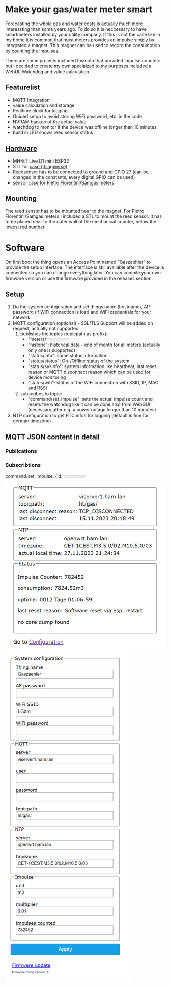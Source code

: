 # Make your gas/water meter smart
Forecasting the whole gas and water costs is actually much more interessting than some years ago. To do so it is neccessary to have smartmeters installed by your utility company. If this is not the case like in my home it is common that most meters provides an impulse simply by integrated a magnet. This magnet can be used to record the consumption by counting the impulses.

There are some projects included tasmota that provided impulse counters but I decided to create my own specialzed to my purposes included a WebUI, Watchdog and value calculation.

## Featurelist
* MQTT integration
* value calculation and storage
* Realtime clock for logging
* Guided setup to avoid storing WiFi password, etc. in the code
* NVRAM backup of the actual value
* watchdog to monitor if the device was offline longer than 10 minutes
* build in LED shows reed sensor status

## [Hardware](docs/schema.pdf)
* MH-ET Live D1 mini ESP32
* STL for [case (thingiverse)](https://www.thingiverse.com/thing:4871082)
* Reedsensor has to be connected to ground and GPIO 27 (can be changed in the constants, every digital GPIO can be used)
* [sensor case for Pietro Florentini/Samgas meters](docs/Gaszaehler_Halter.stl)

## Mounting
The reed sensor has to be mounted near to the magnet. For Pietro Florentini/Samgas meters I included a STL to mount the reed sensor. It has to be placed near to the outer wall of the mechanical counter, below the lowest red number.

# Software
On first boot the thing opens an Access Point named "Gaszaehler" to provide the setup interface. The interface is still available after the device is connected so you can change everything later. 
You can compile your own firmware version or use the firmware provided in the releases section.

## Setup
1. Do the system configuration and set things name (hostname), AP password (if WiFi connection is lost) and WiFi credentials for your network.
2. MQTT configuration (optional) - SSL/TLS Support will be added on request, actually not supported.
   1. publishes the topics (topicpath as prefix):
      * "meters/<meter id>": actual data for the meter
      * "historic": historical data - end of month for all meters (actually only one is supported)
      * "status/info": some status information
      * "status/status": On-/Offline status of the system
      * "status/sysinfo": system information like heartbeat, last reset reason or MQTT disconnect reason which can be used for device monitoring
      * "status/wifi": status of the WiFi connection with SSID, IP, MAC and RSSI
   2. subscribes to topic:
      * "command/set_impulse": sets the actual impulse count and resets the watchdog like it can be done also from WebGUI (necessary after e.g. a power outage longer than 10 minutes)
3. NTP configuration to get RTC infos for logging (default is fine for german timezone)

## MQTT JSON content in detail

### Publications



### Subscribtions
command/set_impulse: {id: <meter id>, impulse: <impulse as int>}

![status page](img/opera_2023-11-27%20212528.png)
![config page](img/opera_2023-11-27%20212521.png)